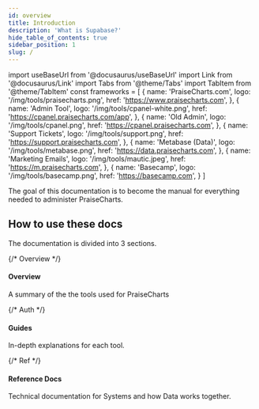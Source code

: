```yaml
---
id: overview
title: Introduction
description: 'What is Supabase?'
hide_table_of_contents: true
sidebar_position: 1
slug: /
---
```


import useBaseUrl from '@docusaurus/useBaseUrl'
import Link from '@docusaurus/Link'
import Tabs from '@theme/Tabs'
import TabItem from '@theme/TabItem'
const frameworks = [
  {
    name: 'PraiseCharts.com',
    logo: '/img/tools/praisecharts.png',
    href: 'https://www.praisecharts.com',
  },
  {
    name: 'Admin Tool',
    logo: '/img/tools/cpanel-white.png',
    href: 'https://cpanel.praisecharts.com/app',
  },
  {
    name: 'Old Admin',
    logo: '/img/tools/cpanel.png',
    href: 'https://cpanel.praisecharts.com',
  },
  {
    name: 'Support Tickets',
    logo: '/img/tools/support.png',
    href: 'https://support.praisecharts.com',
  },
    {
    name: 'Metabase (Data)',
    logo: '/img/tools/metabase.png',
    href: 'https://data.praisecharts.com',
  },
  {
    name: 'Marketing Emails',
    logo: '/img/tools/mautic.jpeg',
    href: 'https://m.praisecharts.com',
  },
  {
    name: 'Basecamp',
    logo: '/img/tools/basecamp.png',
    href: 'https://basecamp.com',
  }
]

The goal of this documentation is to become the manual for everything needed to administer PraiseCharts.


## How to use these docs

The documentation is divided into 3 sections.

<div class="container" style={{ padding: 0 }}>
  <div class="row is-multiline">
    {/* Overview */}
    <div class="col col--4">
      <Link class="card" to="/docs/architecture" style={{ height: '100%' }}>
        <div class="card__body">
          <h4>Overview</h4>
          <p>A summary of the the tools used for PraiseCharts</p>
        </div>
      </Link>
    </div>
    {/* Auth */}
    <div class="col col--4">
      <Link class="card" to="/docs/guides" style={{ height: '100%' }}>
        <div class="card__body">
          <h4>Guides</h4>
          <p>In-depth explanations for each tool.</p>
        </div>
      </Link>
    </div>
    {/* Ref */}
    <div class="col col--4">
      <Link class="card" to="/docs/reference/javascript/supabase-client" style={{ height: '100%' }}>
        <div class="card__body">
          <h4>Reference Docs</h4>
          <p>Technical documentation for Systems and how Data works together.</p>
        </div>
      </Link>
    </div>
  </div>
</div>
